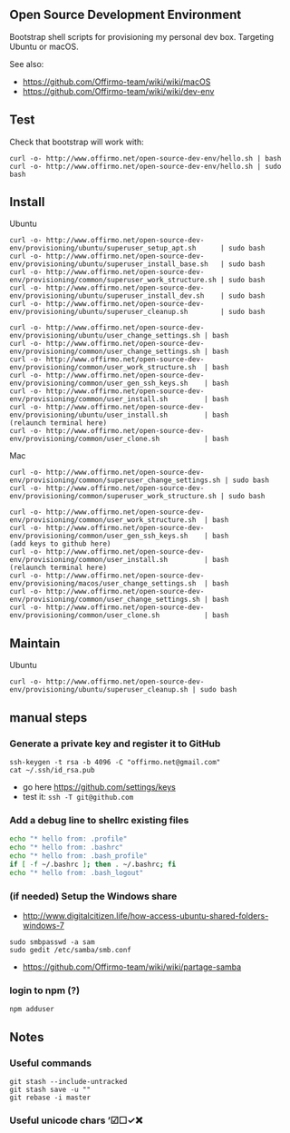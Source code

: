 ## Open Source Development Environment

Bootstrap shell scripts for provisioning my personal dev box. Targeting Ubuntu or macOS.

See also:
* https://github.com/Offirmo-team/wiki/wiki/macOS
* https://github.com/Offirmo-team/wiki/wiki/dev-env


## Test
Check that bootstrap will work with:
```
curl -o- http://www.offirmo.net/open-source-dev-env/hello.sh | bash
curl -o- http://www.offirmo.net/open-source-dev-env/hello.sh | sudo bash
```


## Install

Ubuntu

```
curl -o- http://www.offirmo.net/open-source-dev-env/provisioning/ubuntu/superuser_setup_apt.sh      | sudo bash
curl -o- http://www.offirmo.net/open-source-dev-env/provisioning/ubuntu/superuser_install_base.sh   | sudo bash
curl -o- http://www.offirmo.net/open-source-dev-env/provisioning/common/superuser_work_structure.sh | sudo bash
curl -o- http://www.offirmo.net/open-source-dev-env/provisioning/ubuntu/superuser_install_dev.sh    | sudo bash
curl -o- http://www.offirmo.net/open-source-dev-env/provisioning/ubuntu/superuser_cleanup.sh        | sudo bash

curl -o- http://www.offirmo.net/open-source-dev-env/provisioning/ubuntu/user_change_settings.sh | bash
curl -o- http://www.offirmo.net/open-source-dev-env/provisioning/common/user_change_settings.sh | bash
curl -o- http://www.offirmo.net/open-source-dev-env/provisioning/common/user_work_structure.sh  | bash
curl -o- http://www.offirmo.net/open-source-dev-env/provisioning/common/user_gen_ssh_keys.sh    | bash
curl -o- http://www.offirmo.net/open-source-dev-env/provisioning/common/user_install.sh         | bash
curl -o- http://www.offirmo.net/open-source-dev-env/provisioning/ubuntu/user_install.sh         | bash
(relaunch terminal here)
curl -o- http://www.offirmo.net/open-source-dev-env/provisioning/common/user_clone.sh           | bash
```

Mac

```
curl -o- http://www.offirmo.net/open-source-dev-env/provisioning/common/superuser_change_settings.sh | sudo bash
curl -o- http://www.offirmo.net/open-source-dev-env/provisioning/common/superuser_work_structure.sh | sudo bash

curl -o- http://www.offirmo.net/open-source-dev-env/provisioning/common/user_work_structure.sh  | bash
curl -o- http://www.offirmo.net/open-source-dev-env/provisioning/common/user_gen_ssh_keys.sh    | bash
(add keys to github here)
curl -o- http://www.offirmo.net/open-source-dev-env/provisioning/common/user_install.sh         | bash
(relaunch terminal here)
curl -o- http://www.offirmo.net/open-source-dev-env/provisioning/macos/user_change_settings.sh  | bash
curl -o- http://www.offirmo.net/open-source-dev-env/provisioning/common/user_change_settings.sh | bash
curl -o- http://www.offirmo.net/open-source-dev-env/provisioning/common/user_clone.sh           | bash
```


## Maintain

Ubuntu

```
curl -o- http://www.offirmo.net/open-source-dev-env/provisioning/ubuntu/superuser_cleanup.sh | sudo bash
```


## manual steps

### Generate a private key and register it to GitHub
```
ssh-keygen -t rsa -b 4096 -C "offirmo.net@gmail.com"
cat ~/.ssh/id_rsa.pub 
```
* go here https://github.com/settings/keys
* test it: `ssh -T git@github.com`

### Add a debug line to shellrc existing files
```bash
echo "* hello from: .profile"
echo "* hello from: .bashrc"
echo "* hello from: .bash_profile"
if [ -f ~/.bashrc ]; then . ~/.bashrc; fi
echo "* hello from: .bash_logout"
```

### (if needed) Setup the Windows share
* http://www.digitalcitizen.life/how-access-ubuntu-shared-folders-windows-7
```
sudo smbpasswd -a sam
sudo gedit /etc/samba/smb.conf
```
* https://github.com/Offirmo-team/wiki/wiki/partage-samba

### login to npm (?)
```
npm adduser
```



## Notes

### Useful commands
```
git stash --include-untracked
git stash save -u ""
git rebase -i master
```

### Useful unicode chars ’☑☐✓❌
